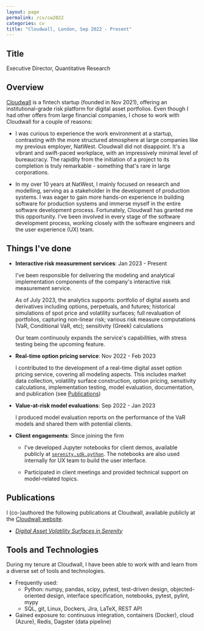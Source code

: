 ```yaml
---
layout: page
permalink: /cv/cw2022
categories: cv
title: "Cloudwall, London, Sep 2022 - Present"
---
```


## Title

Executive Director, Quantitative Research

## Overview

[Cloudwall](https://cloudwall.tech/) is a fintech startup (founded in Nov 2021), offering an institutional-grade risk platform for digital asset portfolios. Even though I had other offers from large financial companies, I chose to work with Cloudwall for a couple of reasons:

- I was curious to experience the work environment at a startup, contrasting with the more structured atmosphere at large companies like my previous employer, NatWest. Cloudwall did not disappoint. It's a vibrant and swift-paced workplace, with an impressively minimal level of bureaucracy. The rapidity from the initiation of a project to its completion is truly remarkable - something that's rare in large corporations.

- In my over 10 years at NatWest, I mainly focused on research and modelling, serving as a stakeholder in the development of production systems. I was eager to gain more hands-on experience in building software for production systems and immerse myself in the entire software development process. Fortunately, Cloudwall has granted me this opportunity. I've been involved in every stage of the software development process, working closely with the software engineers and the user experience (UX) team.

## Things I've done

- **Interactive risk measurement services**: Jan 2023 - Present

  I've been responsible for delivering the modeling and analytical implementation components of the company's interactive risk measurement service.

  As of July 2023, the analytics supports: portfolio of digital assets and derivatives including options, perpetuals, and futures; historical simulations of spot price and volatility surfaces; full revaluation of portfolios, capturing non-linear risk; various risk measure computations (VaR, Conditional VaR, etc); sensitivity (Greek) calculations

  Our team continuouly expands the service's capabilities, with stress testing being the upcoming feature.

- **Real-time option pricing service**: Nov 2022 - Feb 2023

  I contributed to the development of a real-time digital asset option pricing service, covering all modeling aspects. This includes market data collection, volatility surface construction, option pricing, sensitivity calculations, implementation testing, model evaluation, documentation, and publication (see [Publications](#publications))

- **Value-at-risk model evaluations**: Sep 2022 - Jan 2023

  I produced model evaluation reports on the performance of the VaR models and shared them with potential clients.

- **Client engagements**: Since joining the firm

  - I've developed Jupyter notebooks for client demos, available publicly at [`serenity.sdk.python`](https://github.com/cloudwall/serenity.sdk.python). The notebooks are also used internally for UX team to build the user interface.

  - Participated in client meetings and provided technical support on model-related topics.

## Publications

I (co-)authored the following publications at Cloudwall, available publicly at the [Cloudwall website](https://cloudwall.tech/research).

<div id="pulications"></div>

- [_Digital Asset Volatility Surfaces in Serenity_](https://cdn.sanity.io/files/9b037qa5/production/25b6d7e0ab1d7cae3e8578cb5f9371d3b8467ac1.pdf)

## Tools and Technologies

During my tenure at Cloudwall, I have been able to work with and learn from a diverse set of tools and technologies.

- Frequently used:
  - Python: numpy, pandas, scipy, pytest, test-driven design, objected-oriented design, interface specification, notebooks, pytest, pylint, mypy
  - SQL, git, Linux, Dockers, Jira, LaTeX, REST API
- Gained exposure to: continuous integration, containers (Docker), cloud (Azure), Redis, Dagster (data pipeline)
